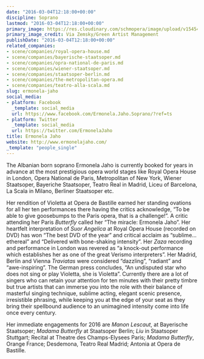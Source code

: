 ```yaml
---
date: "2016-03-04T12:18:00+00:00"
discipline: Soprano
lastmod: "2016-03-04T12:18:00+00:00"
primary_image: https://res.cloudinary.com/schmopera/image/upload/v1545409169/media/webhook-uploads/1457093748649/JAHO-Ermonela-Half-body-bwSquare.jpg.jpg
primary_image_credit: Via Zemsky/Green Artist Management
publishDate: "2016-03-04T12:18:00+00:00"
related_companies:
- scene/companies/royal-opera-house.md
- scene/companies/bayerische-staatsoper.md
- scene/companies/opra-national-de-paris.md
- scene/companies/wiener-staatsoper.md
- scene/companies/staatsoper-berlin.md
- scene/companies/the-metropolitan-opera.md
- scene/companies/teatro-alla-scala.md
slug: ermonela-jaho
social_media:
- platform: Facebook
  _template: social_media
  url: https://www.facebook.com/Ermonela.Jaho.Soprano/?ref=ts
- platform: Twitter
  _template: social_media
  url: https://twitter.com/ErmonelaJaho
title: Ermonela Jaho
website: http://www.ermonelajaho.com/
_template: "people_single"
---
```


The Albanian born soprano Ermonela Jaho is currently booked for years in advance at the most prestigious opera world stages like Royal Opera House in London, Opera National de Paris, Metropolitan of New York, Wiener Staatsoper, Bayeriche Staatsoper, Teatro Real in Madrid, Liceu of Barcelona, La Scala in Milano, Berliner Staatsoper etc.

Her rendition of Violetta at Opera de Bastille earned her standing ovations for all her ten performances there having the critics acknowledge, “To be able to give goosebumps to the Paris opera, that is a challenge!”. A critic attending her Paris *Butterfly* called her “The miracle: Ermonela Jaho”. Her heartfelt interpretation of *Suor Angelica* at Royal Opera House (recorded on DVD) has won “The best DVD of the year” and critical acclaim as “sublime… ethereal” and “Delivered with bone-shaking intensity”. Her *Zaza* recording and performance in London was revered as “a knock-out performance which establishes her as one of the great Verismo interpreters”. Her Madrid, Berlin and Vienna *Traviatas* were considered “dazzling”, “radiant” and “awe-inspiring”. The German press concludes, “An undisputed star who does not sing or play Violetta, she is Violetta”. Currently there are a lot of singers who can retain your attention for ten minutes with their pretty timbre but true artists that can immerse you into the role with their balance of masterful singing technique, sublime acting, elegant scenic presence, irresistible phrasing, while keeping you at the edge of your seat as they bring their spellbound audience to an unimagined intensity come into life once every century.

Her immediate engagements for 2016 are *Manon Lescaut*, at Bayerische Staatsoper; *Madama Butterfly* at Staatsoper Berlin; *Liu* in Staatsoper Stuttgart; Recital at Theatre des Champs-Elysees Paris; *Madama Butterfly*, Orange France; Desdemona, Teatro Real Madrid; Antonia at Opera de Bastille.
